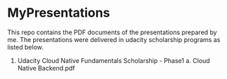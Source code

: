 # MyPresentations
This repo contains the PDF documents of the presentations prepared by me. 
The presentations were delivered in udacity scholarship programs as listed below.
1. Udacity Cloud Native Fundamentals Scholarship - Phase1
    a. Cloud Native Backend.pdf
